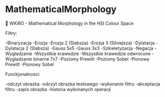 # MathematicalMorphology
:microscope: WKiRO - Mathematical Morphology in the HSI Colour Space

Filtry:

-Binaryzacja
-Erozja
-Erozja 2 (Slabsza)
-Erozja 3 (Silniejsza)
-Dylatacja
-Dylatacja 2 (Slabsza)
-Gauss 5x5
-Gauss 3x3
-Szkieletyzacja
-Negacja
-Wygladzanie
-Wszystkie krawedzie
-Wszystkie krawedzie odwrocone
-Wygladzanie binarne 7x7
-Poziomy Prewitt
-Poziomy Sobel
-Pionowy Prewitt
-Pionowy Sobel


Funckjonalnosci:

-odczyt obrazka
-odczyt obrazka testowego
-wykonanie filtru
-akceptacja filtru
-zapis obrazka
-historia wykonanych operacji

